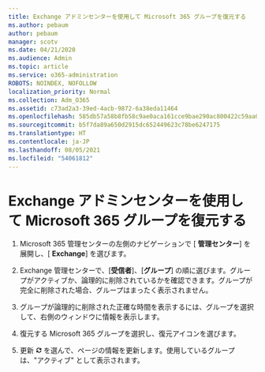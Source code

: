 ```yaml
---
title: Exchange アドミンセンターを使用して Microsoft 365 グループを復元する
ms.author: pebaum
author: pebaum
manager: scotv
ms.date: 04/21/2020
ms.audience: Admin
ms.topic: article
ms.service: o365-administration
ROBOTS: NOINDEX, NOFOLLOW
localization_priority: Normal
ms.collection: Adm_O365
ms.assetid: c73ad2a3-39ed-4acb-9872-6a38eda11464
ms.openlocfilehash: 585db57a58b8fb58c9ae0aca161cce9bae290ac800422c59aa053ee7f19461fd
ms.sourcegitcommit: b5f7da89a650d2915dc652449623c78be6247175
ms.translationtype: HT
ms.contentlocale: ja-JP
ms.lasthandoff: 08/05/2021
ms.locfileid: "54061812"
---
```

# <a name="restore-a-microsoft-365-group-using-the-exchange-admin-center"></a>Exchange アドミンセンターを使用して Microsoft 365 グループを復元する

1. Microsoft 365 管理センターの左側のナビゲーションで [ **管理センター**] を展開し、[ **Exchange**] を選びます。
    
2. Exchange 管理センターで、[**受信者**]、[**グループ**] の順に選びます。グループがアクティブか、論理的に削除されているかを確認できます。グループが完全に削除された場合、グループはまったく表示されません。
    
3. グループが論理的に削除された正確な時間を表示するには、グループを選択して、右側のウィンドウに情報を表示します。
    
4. 復元する Microsoft 365 グループを選択し、復元アイコンを選びます。
    
5. 更新 ![[最新の情報に更新] アイコン](media/6464df90-2a91-4c1f-92a6-9a38c7696ac3.gif) を選んで、ページの情報を更新します。使用しているグループは、"アクティブ" として表示されます。 
    

